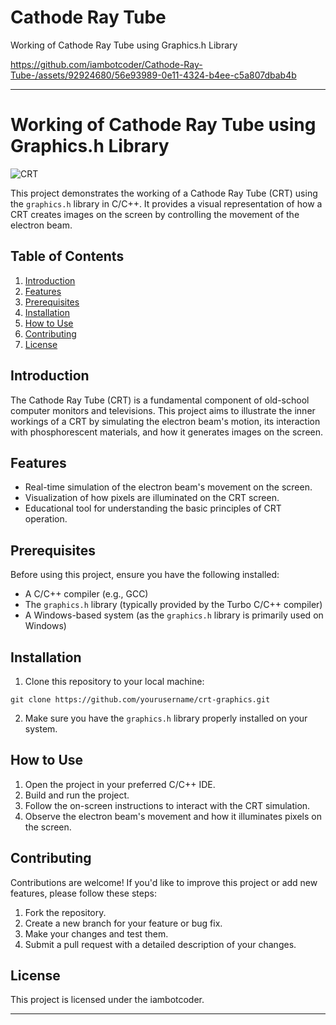 # Cathode Ray Tube
Working of Cathode Ray Tube using Graphics.h Library

https://github.com/iambotcoder/Cathode-Ray-Tube-/assets/92924680/56e93989-0e11-4324-b4ee-c5a807dbab4b

---

# Working of Cathode Ray Tube using Graphics.h Library

![CRT](crt_image.png)

This project demonstrates the working of a Cathode Ray Tube (CRT) using the `graphics.h` library in C/C++. It provides a visual representation of how a CRT creates images on the screen by controlling the movement of the electron beam.

## Table of Contents

1. [Introduction](#introduction)
2. [Features](#features)
3. [Prerequisites](#prerequisites)
4. [Installation](#installation)
5. [How to Use](#how-to-use)
6. [Contributing](#contributing)
7. [License](#license)

## Introduction

The Cathode Ray Tube (CRT) is a fundamental component of old-school computer monitors and televisions. This project aims to illustrate the inner workings of a CRT by simulating the electron beam's motion, its interaction with phosphorescent materials, and how it generates images on the screen.

## Features

- Real-time simulation of the electron beam's movement on the screen.
- Visualization of how pixels are illuminated on the CRT screen.
- Educational tool for understanding the basic principles of CRT operation.

## Prerequisites

Before using this project, ensure you have the following installed:

- A C/C++ compiler (e.g., GCC)
- The `graphics.h` library (typically provided by the Turbo C/C++ compiler)
- A Windows-based system (as the `graphics.h` library is primarily used on Windows)

## Installation

1. Clone this repository to your local machine:

```shell
git clone https://github.com/yourusername/crt-graphics.git
```

2. Make sure you have the `graphics.h` library properly installed on your system.

## How to Use

1. Open the project in your preferred C/C++ IDE.
2. Build and run the project.
3. Follow the on-screen instructions to interact with the CRT simulation.
4. Observe the electron beam's movement and how it illuminates pixels on the screen.

## Contributing

Contributions are welcome! If you'd like to improve this project or add new features, please follow these steps:

1. Fork the repository.
2. Create a new branch for your feature or bug fix.
3. Make your changes and test them.
4. Submit a pull request with a detailed description of your changes.

## License

This project is licensed under the iambotcoder.

---
